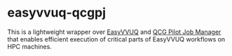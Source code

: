 # easyvvuq-qcgpj

This is a lightweight wrapper over [EasyVVUQ](https://github.com/UCL-CCS/EasyVVUQ) and [QCG Pilot Job Manager](https://github.com/vecma-project/QCG-PilotJob) that enables efficient execution of critical parts of EasyVVUQ workflows on HPC machines. 
